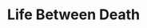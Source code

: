 ---
pid: LLP28
title: Life Between Death
location_transcription: Ritenhouse square
zipcode: '19146'
outside_phl: 
neighborhood: Graduate Hospital,Naval Square,Southwest Center City
age: '11'
age_range: 6-13
instagram: 
image_file_name: LLP_28.jpg
proposal_transcription: A flower in the middle of destruction and war of fire and
  ice clashing.
topic: Unknown
topic_summary: '0'
type: Other No Form
keywords_other: life, death, destruction, war, fire, ice, flower
credit: 
image_labels: |-
  #2manyhashtags
  #electionday
  #veteransday
  #Lgbtq+
  #cofefi
  #hashtag
  #masterman
  #mastermanswag2019
  #kittens4life
  #pappysrawesome
  #boyandgirllines
  #wedapeeps
  #flowerpower
twitter: 
facebook: 
permalink: "/monuments/llp28/"
layout: item-page
---